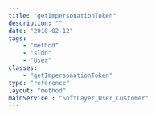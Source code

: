 ```yaml
---
title: "getImpersonationToken"
description: ""
date: "2018-02-12"
tags:
    - "method"
    - "sldn"
    - "User"
classes:
    - "getImpersonationToken"
type: "reference"
layout: "method"
mainService : "SoftLayer_User_Customer"
---
```

